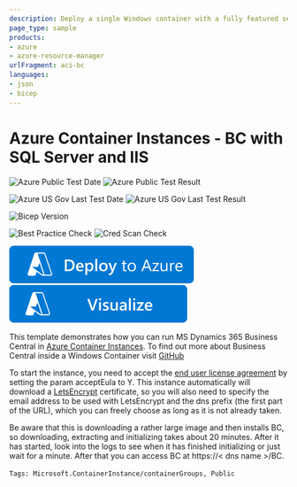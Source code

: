 ```yaml
---
description: Deploy a single Windows container with a fully featured self-contained Microsoft Dynamics 365 Business Central environment on Azure Container Instances.
page_type: sample
products:
- azure
- azure-resource-manager
urlFragment: aci-bc
languages:
- json
- bicep
---
```

# Azure Container Instances - BC with SQL Server and IIS

![Azure Public Test Date](https://azurequickstartsservice.blob.core.windows.net/badges/demos/aci-bc/PublicLastTestDate.svg)
![Azure Public Test Result](https://azurequickstartsservice.blob.core.windows.net/badges/demos/aci-bc/PublicDeployment.svg)

![Azure US Gov Last Test Date](https://azurequickstartsservice.blob.core.windows.net/badges/demos/aci-bc/FairfaxLastTestDate.svg)
![Azure US Gov Last Test Result](https://azurequickstartsservice.blob.core.windows.net/badges/demos/aci-bc/FairfaxDeployment.svg)

![Bicep Version](https://azurequickstartsservice.blob.core.windows.net/badges/demos/aci-bc/BicepVersion.svg)

![Best Practice Check](https://azurequickstartsservice.blob.core.windows.net/badges/demos/aci-bc/BestPracticeResult.svg)
![Cred Scan Check](https://azurequickstartsservice.blob.core.windows.net/badges/demos/aci-bc/CredScanResult.svg)

[![Deploy To Azure](https://raw.githubusercontent.com/Azure/azure-quickstart-templates/master/1-CONTRIBUTION-GUIDE/images/deploytoazure.svg?sanitize=true)](https://portal.azure.com/#create/Microsoft.Template/uri/https%3A%2F%2Fraw.githubusercontent.com%2FAzure%2Fazure-quickstart-templates%2Fmaster%2Fdemos%2Faci-bc%2Fazuredeploy.json/createUIDefinitionUri/https%3A%2F%2Fraw.githubusercontent.com%2FAzure%2Fazure-quickstart-templates%2Fmaster%2Fdemos%2Faci-bc%2FcreateUiDefinition.json)
[![Visualize](https://raw.githubusercontent.com/Azure/azure-quickstart-templates/master/1-CONTRIBUTION-GUIDE/images/visualizebutton.svg?sanitize=true)](http://armviz.io/#/?load=https%3A%2F%2Fraw.githubusercontent.com%2FAzure%2Fazure-quickstart-templates%2Fmaster%2Fdemos%2Faci-bc%2Fazuredeploy.json)

This template demonstrates how you can run MS Dynamics 365 Business Central in [Azure Container Instances](https://docs.microsoft.com/azure/container-instances/). To find out more about Business Central inside a Windows Container visit [GitHub](https://github.com/microsoft/nav-docker)

To start the instance, you need to accept the [end user license agreement](https://go.microsoft.com/fwlink/?linkid=861843) by setting the param acceptEula to Y. This instance automatically will download a [LetsEncrypt](https://letsencrypt.org/) certificate, so you will also need to specify the email address to be used with LetsEncrypt and the dns prefix (the first part of the URL), which you can freely choose as long as it is not already taken.

Be aware that this is downloading a rather large image and then installs BC, so downloading, extracting and initializing takes about 20 minutes. After it has started, look into the logs to see when it has finished initializing or just wait for a minute. After that you can access BC at https://< dns name >/BC.

`Tags: Microsoft.ContainerInstance/containerGroups, Public`
